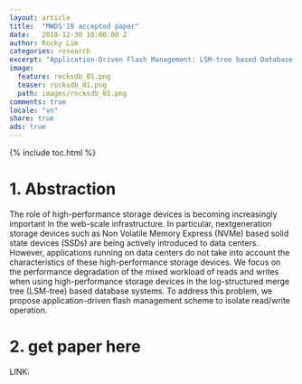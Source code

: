 ```yaml
---
layout: article
title:  "MWDS'18 accepted paper"
date:   2018-12-30 10:00:00 Z
author: Rocky Lim
categories: research
excerpt: "Application-Driven Flash Management: LSM-tree based Database Optimization through Read/Write Isolation"
image:
  feature: rocksdb_01.png
  teaser: rocksdb_01.png
  path: images/rocksdb_01.png
comments: true
locale: "vn"
share: true
ads: true
---
```


{% include toc.html %}

# 1. Abstraction
The role of high-performance storage devices is becoming increasingly important in the web-scale infrastructure. In particular, nextgeneration storage devices such as Non Volatile Memory Express (NVMe) based solid state devices (SSDs) are being actively introduced to data centers. However, applications running on data centers do not take into account the characteristics of these high-performance storage devices. We focus on the performance degradation of the mixed workload of reads and writes when using high-performance storage devices in the log-structured merge tree (LSM-tree) based database systems. To address this problem, we propose application-driven flash management scheme to isolate read/write operation.

# 2. get paper here
LINK:
